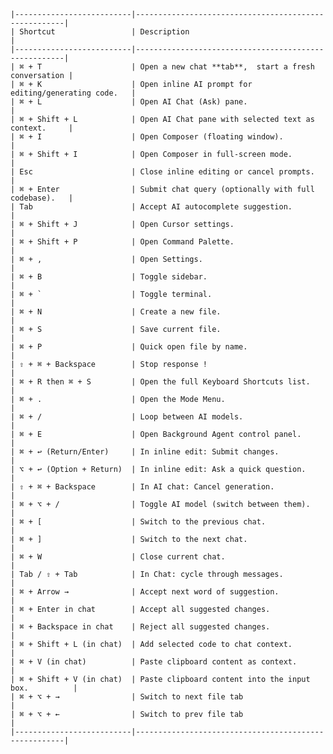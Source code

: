 
    |--------------------------|------------------------------------------------------|
    | Shortcut                 | Description                                          |
    |--------------------------|------------------------------------------------------|
    | ⌘ + T                    | Open a new chat **tab**,  start a fresh conversation |
    | ⌘ + K                    | Open inline AI prompt for editing/generating code.   |
    | ⌘ + L                    | Open AI Chat (Ask) pane.                             |
    | ⌘ + Shift + L            | Open AI Chat pane with selected text as context.     |
    | ⌘ + I                    | Open Composer (floating window).                     |
    | ⌘ + Shift + I            | Open Composer in full-screen mode.                   |
    | Esc                      | Close inline editing or cancel prompts.              |
    | ⌘ + Enter                | Submit chat query (optionally with full codebase).   |
    | Tab                      | Accept AI autocomplete suggestion.                   |
    | ⌘ + Shift + J            | Open Cursor settings.                                |
    | ⌘ + Shift + P            | Open Command Palette.                                |
    | ⌘ + ,                    | Open Settings.                                       |
    | ⌘ + B                    | Toggle sidebar.                                      |
    | ⌘ + `                    | Toggle terminal.                                     |
    | ⌘ + N                    | Create a new file.                                   |
    | ⌘ + S                    | Save current file.                                   |
    | ⌘ + P                    | Quick open file by name.                             |
    | ⇧ + ⌘ + Backspace        | Stop response !                                      |
    | ⌘ + R then ⌘ + S         | Open the full Keyboard Shortcuts list.               |
    | ⌘ + .                    | Open the Mode Menu.                                  |
    | ⌘ + /                    | Loop between AI models.                              |
    | ⌘ + E                    | Open Background Agent control panel.                 |
    | ⌘ + ↩ (Return/Enter)     | In inline edit: Submit changes.                      |
    | ⌥ + ↩ (Option + Return)  | In inline edit: Ask a quick question.                |
    | ⇧ + ⌘ + Backspace        | In AI chat: Cancel generation.                       |
    | ⌘ + ⌥ + /                | Toggle AI model (switch between them).               |
    | ⌘ + [                    | Switch to the previous chat.                         |
    | ⌘ + ]                    | Switch to the next chat.                             |
    | ⌘ + W                    | Close current chat.                                  |
    | Tab / ⇧ + Tab            | In Chat: cycle through messages.                     |
    | ⌘ + Arrow →              | Accept next word of suggestion.                      |
    | ⌘ + Enter in chat        | Accept all suggested changes.                        |
    | ⌘ + Backspace in chat    | Reject all suggested changes.                        |
    | ⌘ + Shift + L (in chat)  | Add selected code to chat context.                   |
    | ⌘ + V (in chat)          | Paste clipboard content as context.                  |
    | ⌘ + Shift + V (in chat)  | Paste clipboard content into the input box.          |
    | ⌘ + ⌥ + →                | Switch to next file tab                              |
    | ⌘ + ⌥ + ←                | Switch to prev file tab                              |
    |--------------------------|------------------------------------------------------|
